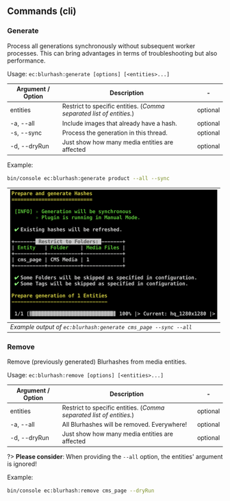 ## Commands (cli)

### Generate

Process all generations synchronously without subsequent worker processes. This can bring advantages in terms of troubleshooting but also performance.

Usage:
`ec:blurhash:generate [options] [<entities>...]`

| Argument / Option | Description                                                          | -        | 
|-------------------|----------------------------------------------------------------------|----------|
| entities          | Restrict to specific entities. (_Comma separated list of entities._) | optional |
| -a, --all         | Include images that already have a hash.                             | optional |
| -s, --sync        | Process the generation in this thread.                               | optional |
| -d, --dryRun      | Just show how many media entities are affected                       | optional |

Example:

```bash
bin/console ec:blurhash:generate product --all --sync
```

| <img src="_images/guide/command_generate.png" alt="Generate Command" width="484"/> |
|------------------------------------------------------------------------------------|
| _Example output of `ec:blurhash:generate cms_page --sync --all`_                   |

### Remove

Remove (previously generated) Blurhashes from media entities.

Usage:
`ec:blurhash:remove [options] [<entities>...]`

| Argument / Option | Description                                                          | -        | 
|-------------------|----------------------------------------------------------------------|----------|
| entities          | Restrict to specific entities. (_Comma separated list of entities._) | optional |
| -a, --all         | All Blurhashes will be removed. Everywhere!                          | optional |
| -d, --dryRun      | Just show how many media entities are affected                       | optional |

?> **Please consider**: When providing the `--all` option, the entities' argument is ignored!


Example:

```bash
bin/console ec:blurhash:remove cms_page --dryRun
```